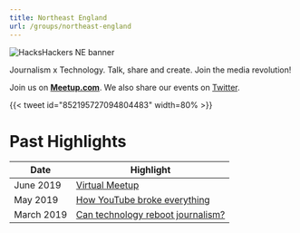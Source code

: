 ```yaml
---
title: Northeast England
url: /groups/northeast-england
---
```


![HacksHackers NE banner](https://upload.wikimedia.org/wikipedia/commons/5/5c/Newcastle-upon-Tyne-bridges-and-skyline_cropped.jpg)

Journalism x Technology. Talk, share and create. Join the media revolution!

Join us on **[Meetup.com](https://www.meetup.com/Hacks-Hackers-NE-England/)**. We also share our events on [Twitter](https://twitter.com/hackshackersne?lang=en).

{{< tweet id="852195727094804483" width=80% >}}

# Past Highlights

| **Date**  | **Highlight** |  
|-----------|---------------|  
| June 2019 | [Virtual Meetup](https://twitter.com/HacksHackersNE/status/1133439300857683979) |
| May 2019 | [How YouTube broke everything](https://www.meetup.com/Hacks-Hackers-NE-England/events/260861927/) |   
| March 2019 | [Can technology reboot journalism?](https://www.meetup.com/Hacks-Hackers-NE-England/events/259191302/) |
